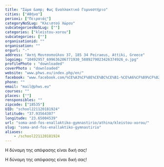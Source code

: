 ```yaml
---
title: "Σώμα &amp; Φως Εναλλακτικό Γυμναστήριο"
cities: ["Αθήνα"]
perioxi: ["Πειραιάς"]
categoryNoSLug: "Κλειστού Χώρου"
subcategoriesNoSLug: [""]
categories: ["kleistou-xorou"]
subcategories: [""]
organisationid: ""
organisation: ""
orgurl: "-"
address: "Ακτή Μουτσοπούλου 37, 185 34 Peiraeus, Attiki, Greece"
logoimg: "10492957_699636206771930_5889279023426374926_o.jpg"
profilePhoto : "downloaded"
coverPhoto : "downloaded"
website: "www.phws.eu/index.php/en/"
facebook: "www.facebook.com/%CE%A3%CF%8E%CE%BC%CE%B1-%CE%A6%CF%89%CF%82/151159394952950?ref=hl"
phone: ""
email: "mail@phws.eu"
courses: ""
places: [""]
rensponsibles: ""
zipcode: ["18535"]
UID: "school221120181924"
latitude: "37.93564307"
longitude: "23.65004539"
url: "soma-and-fos-enallaktiko-gymnastirio/athina/kleistou-xorou/"
slug: "soma-and-fos-enallaktiko-gymnastirio"
aliases:
    - /school221120181924
---
```



Η δύναμη της απόφασης είναι δική σας!

Η δύναμη της απόφασης είναι δική σας!